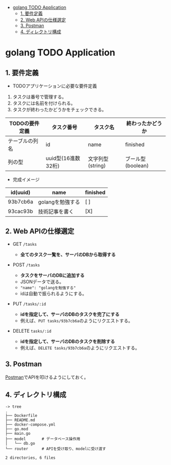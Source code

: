 - [golang TODO Application](#golang-todo-application)
  - [1. 要件定義](#1-要件定義)
  - [2. Web APIの仕様選定](#2-web-apiの仕様選定)
  - [3. Postman](#3-postman)
  - [4. ディレクトリ構成](#4-ディレクトリ構成)
# golang TODO Application

## 1. 要件定義

* TODOアプリケーションに必要な要件定義
1. タスクは番号で管理する。
2. タスクには名前を付けられる。
3. タスクが終わったかどうかをチェックできる。

| TODOの要件定義 | タスク番号 | タスク名         | 終わったかどうか |
| --------- | ----- | ------------ | -------- |
| テーブルの列名   | id    | name         | finished |
| 列の型       | uuid型(16進数32桁) | 文字列型(string) |  ブール型(boolean)        |

* 完成イメージ

| id(uuid) | name | finished    |
| -------- | ---- | --- |
| 93b7cb6a         |  golangを勉強する    |  [ ]   |
| 93cac93b        |  技術記事を書く    |  [X]   |

## 2. Web APIの仕様選定

* GET `/tasks`
  + **全てのタスク一覧を、サーバのDBから取得する**

* POST `/tasks`
  + **タスクをサーバのDBに追加する**
  + JSONデータで送る。
  + `"name": "golangを勉強する"`
  + idは自動で振られるようにする。

* PUT `/tasks/:id`
  + **idを指定して、サーバのDBのタスクを完了にする**
  + 例えば、`PUT tasks/93b7cb6a`のようにリクエストする。

* DELETE `tasks/:id`
  + **idを指定して、サーバのDBのタスクを削除する**
  + 例えば、`DELETE tasks/93b7cb6a`のようにリクエストする。

## 3. Postman

[Postman](https://www.postman.com/downloads/)でAPIを叩けるようにしておく。

## 4. ディレクトリ構成

```shell:
-> tree
.
├── Dockerfile
├── README.md
├── docker-compose.yml
├── go.mod
├── main.go
├── model       # データベース操作用
│   └── db.go
└── router      # APIを受け取り、modelに受け渡す

2 directories, 6 files
```

